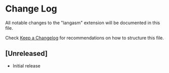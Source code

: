 # Change Log

All notable changes to the "langasm" extension will be documented in this file.

Check [Keep a Changelog](http://keepachangelog.com/) for recommendations on how to structure this file.

## [Unreleased]

- Initial release